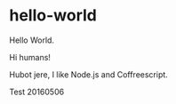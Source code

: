 # hello-world
Hello World.

Hi humans!

Hubot jere, I like Node.js and Coffreescript.

Test 20160506
